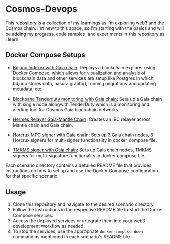 # Cosmos-Devops

This repository is a collection of my learnings as I'm exploring web3 and the Cosmos chain. I'm new to this space, so I'm starting with the basics and will be adding my progress, code samples, and experiments in this repository as I learn.

## Docker Compose Setups

- [Bdjuno Indexer with Gaia chain](./bdjuno-cosmos-docker/README.md): Deploys a blockchain explorer using Docker Compose, which allows for visualization and analysis of blockchain data and other services are setup like Postgres in which bdjuno stores data, hasura graphql, running migrations and updating metadata, etc.

- [Blockpane Tenderduty monitoring with Gaia chain](./blockpane-tenderduty-docker/README.md): Sets up a Gaia chain with single node alongwith TenderDuty which is a monitoring and alerting tool for Cosmos Gaia blockchain networks.

- [Hermes Relayer Gaia-Mantle Chain](./hermes-cosmos-docker/README.md): Creates an IBC relayer across Mantle chain and Gaia chain.

- [Horcrux MPC signer with Gaia chain](./horcrux-cosmos-docker/README.md): Sets up 3 Gaia chain nodes, 3 Horcrux signers for multi-signer functionality in docker compose file.

- [TMKMS signer with Gaia chain](./tmkms-cosmos-docker/README.md): Sets up Gaia chain nodes, TMKMS signers for multi-signature functionality in docker compose file.

Each scenario directory contains a detailed README file that provides instructions on how to set up and use the Docker Compose configuration for that specific scenario.

## Usage

1. Clone this repository and navigate to the desired scenario directory.
2. Follow the instructions in the respective README file to start the Docker Compose services.
3. Access the deployed services or integrate them into your web3 development workflow as needed.
4. To stop the services, use the appropriate `docker-compose down` command as mentioned in each scenario's README file.
